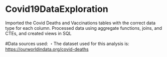 # Covid19DataExploration

Imported the Covid Deaths and Vaccinations tables with the correct data type for each column.
Processed data using aggregate functions, joins, and CTEs, and created views in SQL

#Data sources used:
・The dataset used for this analysis is: https://ourworldindata.org/covid-deaths
